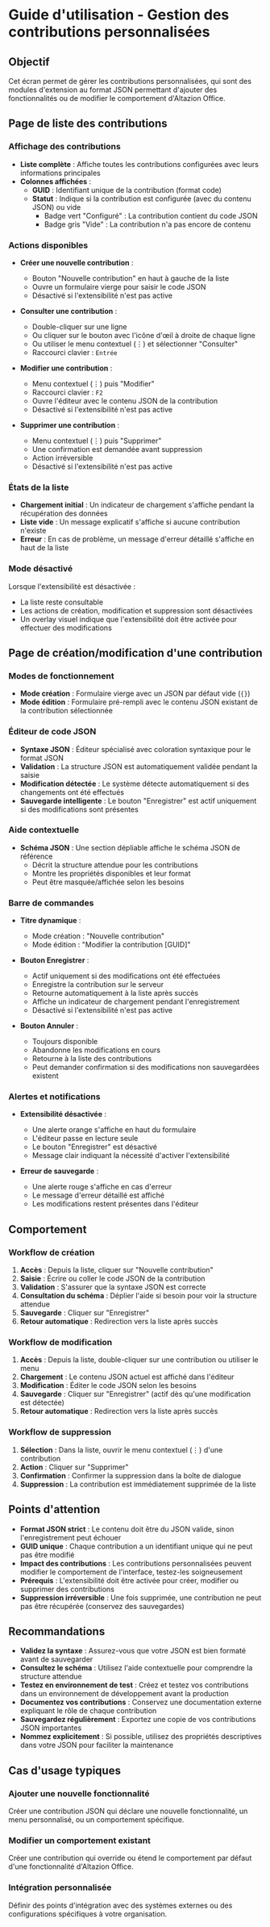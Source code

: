 # Guide d'utilisation - Gestion des contributions personnalisées

## Objectif
Cet écran permet de gérer les contributions personnalisées, qui sont des modules d'extension au format JSON permettant d'ajouter des fonctionnalités ou de modifier le comportement d'Altazion Office.

## Page de liste des contributions

### Affichage des contributions

- **Liste complète** : Affiche toutes les contributions configurées avec leurs informations principales
- **Colonnes affichées** :
  - **GUID** : Identifiant unique de la contribution (format code)
  - **Statut** : Indique si la contribution est configurée (avec du contenu JSON) ou vide
    - Badge vert "Configuré" : La contribution contient du code JSON
    - Badge gris "Vide" : La contribution n'a pas encore de contenu

### Actions disponibles

- **Créer une nouvelle contribution** :
  - Bouton "Nouvelle contribution" en haut à gauche de la liste
  - Ouvre un formulaire vierge pour saisir le code JSON
  - Désactivé si l'extensibilité n'est pas active

- **Consulter une contribution** :
  - Double-cliquer sur une ligne
  - Ou cliquer sur le bouton avec l'icône d'œil à droite de chaque ligne
  - Ou utiliser le menu contextuel (⋮) et sélectionner "Consulter"
  - Raccourci clavier : `Entrée`

- **Modifier une contribution** :
  - Menu contextuel (⋮) puis "Modifier"
  - Raccourci clavier : `F2`
  - Ouvre l'éditeur avec le contenu JSON de la contribution
  - Désactivé si l'extensibilité n'est pas active

- **Supprimer une contribution** :
  - Menu contextuel (⋮) puis "Supprimer"
  - Une confirmation est demandée avant suppression
  - Action irréversible
  - Désactivé si l'extensibilité n'est pas active

### États de la liste

- **Chargement initial** : Un indicateur de chargement s'affiche pendant la récupération des données
- **Liste vide** : Un message explicatif s'affiche si aucune contribution n'existe
- **Erreur** : En cas de problème, un message d'erreur détaillé s'affiche en haut de la liste

### Mode désactivé

Lorsque l'extensibilité est désactivée :
- La liste reste consultable
- Les actions de création, modification et suppression sont désactivées
- Un overlay visuel indique que l'extensibilité doit être activée pour effectuer des modifications

## Page de création/modification d'une contribution

### Modes de fonctionnement

- **Mode création** : Formulaire vierge avec un JSON par défaut vide (`{}`)
- **Mode édition** : Formulaire pré-rempli avec le contenu JSON existant de la contribution sélectionnée

### Éditeur de code JSON

- **Syntaxe JSON** : Éditeur spécialisé avec coloration syntaxique pour le format JSON
- **Validation** : La structure JSON est automatiquement validée pendant la saisie
- **Modification détectée** : Le système détecte automatiquement si des changements ont été effectués
- **Sauvegarde intelligente** : Le bouton "Enregistrer" est actif uniquement si des modifications sont présentes

### Aide contextuelle

- **Schéma JSON** : Une section dépliable affiche le schéma JSON de référence
  - Décrit la structure attendue pour les contributions
  - Montre les propriétés disponibles et leur format
  - Peut être masquée/affichée selon les besoins

### Barre de commandes

- **Titre dynamique** :
  - Mode création : "Nouvelle contribution"
  - Mode édition : "Modifier la contribution [GUID]"
  
- **Bouton Enregistrer** :
  - Actif uniquement si des modifications ont été effectuées
  - Enregistre la contribution sur le serveur
  - Retourne automatiquement à la liste après succès
  - Affiche un indicateur de chargement pendant l'enregistrement
  - Désactivé si l'extensibilité n'est pas active
  
- **Bouton Annuler** :
  - Toujours disponible
  - Abandonne les modifications en cours
  - Retourne à la liste des contributions
  - Peut demander confirmation si des modifications non sauvegardées existent

### Alertes et notifications

- **Extensibilité désactivée** :
  - Une alerte orange s'affiche en haut du formulaire
  - L'éditeur passe en lecture seule
  - Le bouton "Enregistrer" est désactivé
  - Message clair indiquant la nécessité d'activer l'extensibilité

- **Erreur de sauvegarde** :
  - Une alerte rouge s'affiche en cas d'erreur
  - Le message d'erreur détaillé est affiché
  - Les modifications restent présentes dans l'éditeur

## Comportement

### Workflow de création

1. **Accès** : Depuis la liste, cliquer sur "Nouvelle contribution"
2. **Saisie** : Écrire ou coller le code JSON de la contribution
3. **Validation** : S'assurer que la syntaxe JSON est correcte
4. **Consultation du schéma** : Déplier l'aide si besoin pour voir la structure attendue
5. **Sauvegarde** : Cliquer sur "Enregistrer"
6. **Retour automatique** : Redirection vers la liste après succès

### Workflow de modification

1. **Accès** : Depuis la liste, double-cliquer sur une contribution ou utiliser le menu
2. **Chargement** : Le contenu JSON actuel est affiché dans l'éditeur
3. **Modification** : Éditer le code JSON selon les besoins
4. **Sauvegarde** : Cliquer sur "Enregistrer" (actif dès qu'une modification est détectée)
5. **Retour automatique** : Redirection vers la liste après succès

### Workflow de suppression

1. **Sélection** : Dans la liste, ouvrir le menu contextuel (⋮) d'une contribution
2. **Action** : Cliquer sur "Supprimer"
3. **Confirmation** : Confirmer la suppression dans la boîte de dialogue
4. **Suppression** : La contribution est immédiatement supprimée de la liste

## Points d'attention

- **Format JSON strict** : Le contenu doit être du JSON valide, sinon l'enregistrement peut échouer
- **GUID unique** : Chaque contribution a un identifiant unique qui ne peut pas être modifié
- **Impact des contributions** : Les contributions personnalisées peuvent modifier le comportement de l'interface, testez-les soigneusement
- **Prérequis** : L'extensibilité doit être activée pour créer, modifier ou supprimer des contributions
- **Suppression irréversible** : Une fois supprimée, une contribution ne peut pas être récupérée (conservez des sauvegardes)

## Recommandations

- **Validez la syntaxe** : Assurez-vous que votre JSON est bien formaté avant de sauvegarder
- **Consultez le schéma** : Utilisez l'aide contextuelle pour comprendre la structure attendue
- **Testez en environnement de test** : Créez et testez vos contributions dans un environnement de développement avant la production
- **Documentez vos contributions** : Conservez une documentation externe expliquant le rôle de chaque contribution
- **Sauvegardez régulièrement** : Exportez une copie de vos contributions JSON importantes
- **Nommez explicitement** : Si possible, utilisez des propriétés descriptives dans votre JSON pour faciliter la maintenance

## Cas d'usage typiques

### Ajouter une nouvelle fonctionnalité
Créer une contribution JSON qui déclare une nouvelle fonctionnalité, un menu personnalisé, ou un comportement spécifique.

### Modifier un comportement existant
Créer une contribution qui override ou étend le comportement par défaut d'une fonctionnalité d'Altazion Office.

### Intégration personnalisée
Définir des points d'intégration avec des systèmes externes ou des configurations spécifiques à votre organisation.
